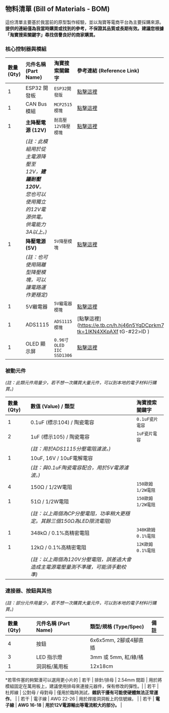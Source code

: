 ## 物料清單 (Bill of Materials - BOM)

這份清單主要基於我當前的原型製作經驗，並以淘寶等電商平台為主要採購來源。
**提供的連結僅為我當時購買或找到的參考，不保證其品質或長期有效。建議您根據「淘寶搜索關鍵字」尋找信譽良好的商家購買。**

### 核心控制器與模組

| 數量 (Qty) | 元件名稱 (Part Name) | 淘寶搜索關鍵字 | 參考連結 (Reference Link) |
| :--- | :--- | :--- | :--- |
| 1 | ESP32 開發板 | `ESP32開發版` | [點擊這裡](https://e.tb.cn/h.hiRBgOphii6aqCW?tk=dw2z4YwBA1k) |
| 1 | CAN Bus 模組 | `MCP2515模塊` | [點擊這裡](https://e.tb.cn/h.hiQmzbQqu1oH8JV?tk=z7kX4YDbctz) |
| 1 | **主降壓電源 (12V)** | `耐高壓12V降壓模塊` | [點擊這裡](https://e.tb.cn/h.hikC8w5RuqK0mvh?tk=xkQA4YDcYHa) |
| | *(註：此模組用於從主電源降壓至12V，**建議耐壓120V**。您也可以使用獨立的12V電源供電。供電能力3A以上。)* | | |
| 1 | **降壓電源 (5V)** | `5V降壓模塊` | [點擊這裡](https://e.tb.cn/h.hjf1qiHCpCsEg6O?tk=AByS4XKlhL9) |
| | *(註：也可使用隔離型降壓模塊，可以讓電路運作更穩定)* | | |
| 1 | 5V繼電器 | `5V繼電器模塊` | [點擊這裡](https://e.tb.cn/h.hiQtbJft1vH2RAP?tk=Pgtz4YDUVTH) |
| 1 | ADS1115 | `ADS1115模塊` | [點擊這裡](https://e.tb.cn/h.hj46n5YqDCprkm7?tk=1IKN4XKpAXf tG-#22>lD ) |
| 1 | OLED 顯示屏 | `0.96寸 OLED IIC` `SSD1306` | [點擊這裡](https://e.tb.cn/h.hiQxBdKZhg7zoPj?tk=GMqx4YDidKZ) |

### 被動元件

*(註：此類元件用量少，若不想一次購買大量元件，可以到本地的電子材料行購買。)*

| 數量 (Qty) | 數值 (Value) / 類型 | 淘寶搜索關鍵字 |
| :--- | :--- | :--- |
| 1 | 0.1uF (標示104) / 陶瓷電容| `0.1uF瓷片電容` |
| 2 | 1uF (標示105) / 陶瓷電容| `1uF瓷片電容` |
| | *(註：用於ADS1115分壓電阻濾波。)* | |
| 1 | 10uF, 16V / 10uF電解電容  |  |
| | *(註：與0.1uF陶瓷電容配合，用於5V電源濾波。)* | |
| 4 | 150Ω / 1/2W電阻 | `150歐姆 1/2W電阻` |
| 1 | 51Ω / 1/2W電阻 | `150歐姆 1/2W電阻` |
| | *(註：以上兩個為CP分壓電阻，功率稍大更穩定。其餘三個150Ω為LED限流電阻)* | |
| 1 | 348kΩ / 0.1%高精密電阻 | `348K歐姆 0.1%電阻` |
| 1 | 12kΩ / 0.1%高精密電阻 | `12K歐姆 0.1%電阻` |
| | *(註：以上兩個為120V分壓電阻，誤差過大會造成主電源電壓量測不準確，可能須手動校準)* | |

### 連接器、按鈕與其他 

*(註：部分元件用量少，若不想一次購買大量元件，可以到本地的電子材料行購買。)*


| 數量 (Qty) | 元件名稱 (Part Name) | 類型/規格 (Type/Spec) | 備註 |
| :--- | :--- | :--- | :--- |
| 4 | 按鈕 | 6x6x5mm, 2腳或4腳直插 | |
| 3 | LED 指示燈 | 3mm 或 5mm, 紅/綠/橘 |
| 1 | 洞洞板/萬用板 | 12x18cm |
*若零件塞的夠緊湊可以選用更小片的
| 若干 | 排針/排母 | 2.54mm 間距 | 用於將模組固定在萬用板上，建議使用排母來連接元器件，保有修改的彈性。|
| 若干 | 杜邦線 | 公對母 / 母對母 | 僅用於臨時測試，**雜訊干擾有可能使硬體無法正常運作**。 |
| 若干 | 電子線 | AWG 22-26 | 用於焊接洞洞板上的信號線。 |
| 若干 | **電子線** | **AWG 16-18** | **用於12V電源輸出等電流較大的部分。** |
